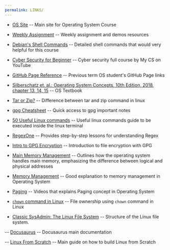 ```yaml
---
permalink: LINKS/
---
```


- [OS Site](https://os.vlsm.org) -- Main site for Operating System Course

- [Weekly Assignment](https://demos.vlsm.org) -- Weekly assignment and demos resources

- [Debian's Shell Commands](https://wiki.debian.org/ShellCommands) -- Detailed shell commands that would very helpful for this course

- [Cyber Security for Beginner](https://www.youtube.com/watch?v=U_P23SqJaDc) -- Cyber security full course by My CS on YouTube

- [GitHub Page Reference](https://doit.vlsm.org/040.html) -- Previous term OS student's GitHub Page links

- [Silberschatz et. al.: Operating System Concepts, 10th Edition, 2018, chapter 13, 14, 15](https://codex.cs.yale.edu/avi/os-book/OS10/) -- OS Textbook

- [Tar or Zip?](https://stackoverflow.com/questions/10540935/what-is-the-difference-between-tar-and-zip) -- Difference between tar and zip command in linux

- [gpg Cheatsheet](https://irtfweb.ifa.hawaii.edu/~lockhart/gpg/) -- Quick access to gpg important notes

- [50 Useful Linux commands](https://www.digitalocean.com/community/tutorials/linux-commands) -- Useful linux commands guide to be executed inside the linux terminal

- [RegexOne](https://regexone.com/) -- Provides step-by-step lessons for understanding Regex

- [Intro to GPG Encryption](https://www.youtube.com/watch?v=DMGIlj7u7Eo) -- Introduction to file encryption with GPG

- [Main Memory Management](https://www.youtube.com/watch?v=Ag4p5yCqte8&ab_channel=SolvingSkills) -- Outlines how the operating system handles main memory, emphasizing the difference between logical and physical addresses

- [Memory Management](https://www.tutorialspoint.com/operating_system/os_memory_management.htm) -- Good explanation to memory management in Operating System

- [Paging](https://www.youtube.com/watch?v=LKYKp_ZzlvM) -- Videos that explains Paging concept in Operating System

- [`chown` command in Linux](https://ioflood.com/blog/chown-linux-command/) -- File ownership using `chown` command in Linux

- [Classic SysAdmin: The Linux File System](https://www.linuxfoundation.org/blog/blog/classic-sysadmin-the-linux-filesystem-explained) -- Structure of the Linux file system.

-- [Docusaurus](https://docusaurus.io/) -- Docusaurus main documentation 

-- [Linux From Scratch](https://www.linuxfromscratch.org/lfs/view/development/) -- Main guide on how to build Linux from Scratch

